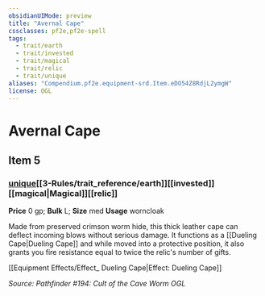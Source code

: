 ```yaml
---
obsidianUIMode: preview
title: "Avernal Cape"
cssclasses: pf2e,pf2e-spell
tags:
  - trait/earth
  - trait/invested
  - trait/magical
  - trait/relic
  - trait/unique
aliases: "Compendium.pf2e.equipment-srd.Item.eDO54Z8RdjL2ymgW"
license: OGL
---
```

# Avernal Cape
## Item 5
### [unique](unique.md "Unique Rarity Trait")[[3-Rules/trait_reference/earth]][[invested]][[magical|Magical]][[relic]]


**Price** 0 gp; 
**Bulk** L; **Size** med
**Usage** worncloak

Made from preserved crimson worm hide, this thick leather cape can deflect incoming blows without serious damage. It functions as a [[Dueling Cape|Dueling Cape]] and while moved into a protective position, it also grants you fire resistance equal to twice the relic's number of gifts.

[[Equipment Effects/Effect_ Dueling Cape|Effect: Dueling Cape]]

*Source: Pathfinder #194: Cult of the Cave Worm*
*OGL*